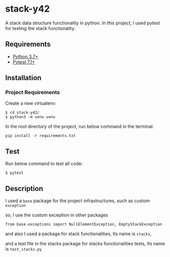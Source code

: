 # stack-y42
A stack data structure functionality in python.
In this project, I used pytest for testing the stack functionality.

## Requirements
* [Python 3.7+](https://www.python.org/downloads/)
* [Pytest 7.1+](https://docs.pytest.org/en/7.1.x/getting-started.html)


## Installation

### Project Requirements

Create a new virtualenv:

```
$ cd stack-y42/
$ python3 -m venv venv
```

In the root directory of the project, run below command in the terminal:

```
pip install -r requirements.txt
```

## Test

Run below command to test all code:

```
$ pytest
```

## Description

I used a `base` package for the project infrastructures, such as custom `exception`

so, I use the custom exception in other packages

```
from base.exceptions import NullElementException, EmptyStackException
```

and also I used a package for stack functionalities, Its name is `stacks`,

and a test file in the stacks package for stacks functionalities tests, Its name is `test_stacks.py`
